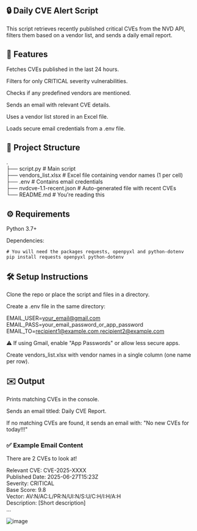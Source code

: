 ## 🔒 Daily CVE Alert Script

This script retrieves recently published critical CVEs from the NVD API, filters them based on a vendor list, and sends a daily email report.

## 📌 Features
Fetches CVEs published in the last 24 hours.

Filters for only CRITICAL severity vulnerabilities.

Checks if any predefined vendors are mentioned.

Sends an email with relevant CVE details.

Uses a vendor list stored in an Excel file.

Loads secure email credentials from a .env file.

## 📁 Project Structure 
.<br/>
├── script.py                # Main script <br/>
├── vendors_list.xlsx        # Excel file containing vendor names (1 per cell)<br/>
├── .env                     # Contains email credentials<br/>
├── nvdcve-1.1-recent.json   # Auto-generated file with recent CVEs<br/>
└── README.md                # You're reading this<br/>

## ⚙️ Requirements
Python 3.7+

Dependencies: 
```
# You will need the packages requests, openpyxl and python-dotenv
pip install requests openpyxl python-dotenv
```

## 🛠️ Setup Instructions
Clone the repo or place the script and files in a directory.

Create a .env file in the same directory:

EMAIL_USER=your_email@gmail.com<br/>
EMAIL_PASS=your_email_password_or_app_password<br/>
EMAIL_TO=recipient1@example.com,recipient2@example.com<br/>
 
⚠️ If using Gmail, enable "App Passwords" or allow less secure apps.

Create vendors_list.xlsx with vendor names in a single column (one name per row).

## ✉️ Output
Prints matching CVEs in the console.

Sends an email titled: Daily CVE Report.

If no matching CVEs are found, it sends an email with: "No new CVEs for today!!!"

### ✅ Example Email Content

There are 2 CVEs to look at!<br/>

Relevant CVE: CVE-2025-XXXX<br/>
Published Date: 2025-06-27T15:23Z<br/>
Severity: CRITICAL<br/>
Base Score: 9.8<br/>
Vector: AV:N/AC:L/PR:N/UI:N/S:U/C:H/I:H/A:H<br/>
Description: [Short description]<br/>
...<br/>

![image](https://github.com/user-attachments/assets/0134f320-c13a-40d1-9e17-bc3f8f4d4aa1)

